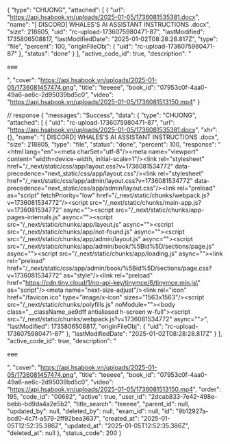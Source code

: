 {
    "type": "CHUONG",
    "attached": [
        {
            "url": "https://api.hsabook.vn/uploads/2025-01-05/1736081535381.docx",
            "name": "[ DISCORD] WHALES'S AI ASSISTANT INSTRUCTIONS .docx",
            "size": 218805,
            "uid": "rc-upload-1736075980471-87",
            "lastModified": 1735806508817,
            "lastModifiedDate": "2025-01-02T08:28:28.817Z",
            "type": "file",
            "percent": 100,
            "originFileObj": {
                "uid": "rc-upload-1736075980471-87"
            },
            "status": "done"
        }
    ],
    "active_code_id": true,
    "description": "<p>eee</p>",
    "cover": "https://api.hsabook.vn/uploads/2025-01-05/1736081457474.png",
    "title": "teeeee",
    "book_id": "07953c0f-4aa0-49a6-ae6c-2d95039bd5c0",
    "video": "https://api.hsabook.vn/uploads/2025-01-05/1736081513150.mp4"
}

// response
{
  "messages": "Success",
  "data": {
    "type": "CHUONG",
    "attached": [
      {
        "uid": "rc-upload-1736075980471-87",
        "url": "https://api.hsabook.vn/uploads/2025-01-05/1736081535381.docx",
        "xhr": {},
        "name": "[ DISCORD] WHALES'S AI ASSISTANT INSTRUCTIONS .docx",
        "size": 218805,
        "type": "file",
        "status": "done",
        "percent": 100,
        "response": "<!DOCTYPE html><html lang=\"en\"><head><meta charSet=\"utf-8\"/><meta name=\"viewport\" content=\"width=device-width, initial-scale=1\"/><link rel=\"stylesheet\" href=\"/_next/static/css/app/layout.css?v=1736081534772\" data-precedence=\"next_static/css/app/layout.css\"/><link rel=\"stylesheet\" href=\"/_next/static/css/app/admin/layout.css?v=1736081534772\" data-precedence=\"next_static/css/app/admin/layout.css\"/><link rel=\"preload\" as=\"script\" fetchPriority=\"low\" href=\"/_next/static/chunks/webpack.js?v=1736081534772\"/><script src=\"/_next/static/chunks/main-app.js?v=1736081534772\" async=\"\"></script><script src=\"/_next/static/chunks/app-pages-internals.js\" async=\"\"></script><script src=\"/_next/static/chunks/app/layout.js\" async=\"\"></script><script src=\"/_next/static/chunks/app/not-found.js\" async=\"\"></script><script src=\"/_next/static/chunks/app/admin/layout.js\" async=\"\"></script><script src=\"/_next/static/chunks/app/admin/book/%5Bid%5D/sections/page.js\" async=\"\"></script><script src=\"/_next/static/chunks/app/loading.js\" async=\"\"></script><link rel=\"preload\" href=\"/_next/static/css/app/admin/book/%5Bid%5D/sections/page.css?v=1736081534772\" as=\"style\"/><link rel=\"preload\" href=\"https://cdn.tiny.cloud/1/no-api-key/tinymce/6/tinymce.min.js\" as=\"script\"/><meta name=\"next-size-adjust\"/><link rel=\"icon\" href=\"/favicon.ico\" type=\"image/x-icon\" sizes=\"1563x1563\"/><script src=\"/_next/static/chunks/polyfills.js\" noModule=\"\"></script></head><body class=\"__className_ae9dff antialiased h-screen w-full\"><!--$--><!--/$--><script src=\"/_next/static/chunks/webpack.js?v=1736081534772\" async=\"\"></script><script>(self.__next_f=self.__next_f||[]).push([0])</script><script>self.__next_f.push([1,\"7:\\\"$Sreact.fragment\\\"\\n8:I[\\\"(app-pages-browser)/./node_modules/next/dist/client/components/client-segment.js\\\",[\\\"app-pages-internals\\\",\\\"static/chunks/app-pages-internals.js\\\"],\\\"ClientSegmentRoot\\\"]\\n9:I[\\\"(app-pages-browser)/./src/app/layout.tsx\\\",[\\\"app/layout\\\",\\\"static/chunks/app/layout.js\\\"],\\\"default\\\",1]\\na:I[\\\"(app-pages-browser)/./node_modules/next/dist/client/components/layout-router.js\\\",[\\\"app-pages-internals\\\",\\\"static/chunks/app-pages-internals.js\\\"],\\\"\\\"]\\nb:I[\\\"(app-pages-browser)/./node_modules/next/dist/client/components/render-from-template-context.js\\\",[\\\"app-pages-internals\\\",\\\"static/chunks/app-pages-internals.js\\\"],\\\"\\\"]\\ne:I[\\\"(app-pages-browser)/./node_modules/next/dist/client/link.js\\\",[\\\"app/not-found\\\",\\\"static/chunks/app/not-found.js\\\"],\\\"\\\"]\\n11:I[\\\"(app-pages-browser)/./src/components/Layout/MainLayout/index.js\\\",[\\\"app/admin/layout\\\",\\\"static/chunks/app/admin/layout.js\\\"],\\\"default\\\",1]\\n14:I[\\\"(app-pages-browser)/./node_modules/next/dist/client/components/client-page.js\\\",[\\\"app-pages-internals\\\",\\\"static/chunks/app-pages-internals.js\\\"],\\\"ClientPageRoot\\\"]\\n15:I[\\\"(app-pages-browser)/./src/app/admin/book/[id]/sections/page.js\\\",[\\\"app/admin/book/[id]/sections/page\\\",\\\"static/chunks/app/admin/book/%5Bid%5D/sections/page.js\\\"],\\\"default\\\",1]\\n16:I[\\\"(app-pages-browser)/./node_modules/next/dist/lib/metadata/metadata-boundary.js\\\",[\\\"app-pages-internals\\\",\\\"static/chunks/app-pages-internals.js\\\"],\\\"OutletBoundary\\\"]\\n1b:I[\\\"(app-pages-browser)/__barrel_optimize__?names=Spin!=!./node_modules/antd/es/index.js\\\",[\\\"app/loading\\\",\\\"static/chunks/app/loading.js\\\"],\\\"Spin\\\",1]\\n1e:I[\\\"(app-pages-browser)/./node_modules/@ant-design/icons/es/components/AntdIcon.js\\\",[\\\"app/loading\\\",\\\"static/chunks/app/loading.js\\\"],\\\"default\\\",1]\\n20:I[\\\"(app-pages-browser)/./node_modules/next/dist/client/components/error-boundary.js\\\",[\\\"app-pages-internals\\\",\\\"static/chunks/app-pages-internals.js\\\"],\\\"\\\"]\\n21:I[\\\"(app-pages-browser)/./node_modules/next/dist/lib/metadata/metadata-boundary.js\\\",[\\\"app-pages-internals\\\",\\\"static/chunks/app-pages-internals.js\\\"],\\\"MetadataBoundary\\\"]\\n22:I[\\\"(app-pages-browser)/./node_modul\"])</script><script>self.__next_f.push([1,\"es/next/dist/client/components/not-found-boundary.js\\\",[\\\"app-pages-internals\\\",\\\"static/chunks/app-pages-internals.js\\\"],\\\"NotFoundBoundary\\\"]\\n23:I[\\\"(app-pages-browser)/./node_modules/next/dist/lib/metadata/metadata-boundary.js\\\",[\\\"app-pages-internals\\\",\\\"static/chunks/app-pages-internals.js\\\"],\\\"ViewportBoundary\\\"]\\n3:HL[\\\"/_next/static/media/df0a9ae256c0569c-s.p.woff2\\\",\\\"font\\\",{\\\"crossOrigin\\\":\\\"\\\",\\\"type\\\":\\\"font/woff2\\\"}]\\n4:HL[\\\"/_next/static/css/app/layout.css?v=1736081534772\\\",\\\"style\\\"]\\n5:HL[\\\"/_next/static/css/app/admin/layout.css?v=1736081534772\\\",\\\"style\\\"]\\n6:HL[\\\"/_next/static/css/app/admin/book/%5Bid%5D/sections/page.css?v=1736081534772\\\",\\\"style\\\"]\\n2:{\\\"name\\\":\\\"Preloads\\\",\\\"env\\\":\\\"Server\\\",\\\"key\\\":null,\\\"owner\\\":null,\\\"props\\\":{\\\"preloadCallbacks\\\":[\\\"$E(()=\\u003e{ctx.componentMod.preloadFont(href,type,ctx.renderOpts.crossOrigin,ctx.nonce)})\\\",\\\"$E(()=\\u003e{ctx.componentMod.preloadStyle(fullHref,ctx.renderOpts.crossOrigin,ctx.nonce)})\\\",\\\"$E(()=\\u003e{ctx.componentMod.preloadStyle(fullHref,ctx.renderOpts.crossOrigin,ctx.nonce)})\\\",\\\"$E(()=\\u003e{ctx.componentMod.preloadStyle(fullHref,ctx.renderOpts.crossOrigin,ctx.nonce)})\\\"]}}\\n1:D\\\"$2\\\"\\n1:null\\nd:{\\\"name\\\":\\\"NotFound\\\",\\\"env\\\":\\\"Server\\\",\\\"key\\\":null,\\\"owner\\\":null,\\\"props\\\":{}}\\nc:D\\\"$d\\\"\\nc:[\\\"$\\\",\\\"div\\\",null,{\\\"style\\\":{\\\"textAlign\\\":\\\"center\\\",\\\"marginTop\\\":\\\"50px\\\"},\\\"children\\\":[[\\\"$\\\",\\\"h1\\\",null,{\\\"children\\\":\\\"404 - Không tìm thấy trang\\\"},\\\"$d\\\"],[\\\"$\\\",\\\"p\\\",null,{\\\"children\\\":\\\"Trang bạn đang tìm kiếm không tồn tại.\\\"},\\\"$d\\\"],[\\\"$\\\",\\\"$Le\\\",null,{\\\"href\\\":\\\"/\\\",\\\"children\\\":\\\"Quay về trang chính\\\"},\\\"$d\\\"]]},\\\"$d\\\"]\\n10:{\\\"name\\\":\\\"Layout\\\",\\\"env\\\":\\\"Server\\\",\\\"key\\\":null,\\\"owner\\\":null,\\\"props\\\":{\\\"children\\\":[\\\"$\\\",\\\"$La\\\",null,{\\\"parallelRouterKey\\\":\\\"children\\\",\\\"segmentPath\\\":[\\\"children\\\",\\\"admin\\\",\\\"children\\\"],\\\"error\\\":\\\"$undefined\\\",\\\"errorStyles\\\":\\\"$undefined\\\",\\\"errorScripts\\\":\\\"$undefined\\\",\\\"template\\\":[\\\"$\\\",\\\"$7\\\",null,{\\\"children\\\":[\\\"$\\\",\\\"$Lb\\\",null,{},null]},null],\\\"templateStyles\\\":\\\"$undefined\\\",\\\"templateScripts\\\":\\\"$undefined\\\",\\\"notFound\\\":\\\"$undefined\\\",\\\"notFoundStyles\\\":\\\"$undefined\\\"},null],\\\"params\\\":\\\"$@\\\"}}\\nf:D\\\"$10\\\"\\nf:[\\\"$\\\",\\\"$L11\\\",null,{\\\"children\\\":[\\\"$\\\",\\\"$La\\\",null,{\\\"parallelRouterKey\\\":\\\"children\\\",\\\"segmentPath\\\"\"])</script><script>self.__next_f.push([1,\":[\\\"children\\\",\\\"admin\\\",\\\"children\\\"],\\\"error\\\":\\\"$undefined\\\",\\\"errorStyles\\\":\\\"$undefined\\\",\\\"errorScripts\\\":\\\"$undefined\\\",\\\"template\\\":[\\\"$\\\",\\\"$Lb\\\",null,{},null],\\\"templateStyles\\\":\\\"$undefined\\\",\\\"templateScripts\\\":\\\"$undefined\\\",\\\"notFound\\\":\\\"$undefined\\\",\\\"notFoundStyles\\\":\\\"$undefined\\\"},null]},\\\"$10\\\"]\\n13:{\\\"name\\\":\\\"Layout\\\",\\\"env\\\":\\\"Server\\\",\\\"key\\\":null,\\\"owner\\\":null,\\\"props\\\":{\\\"children\\\":[\\\"$\\\",\\\"$La\\\",null,{\\\"parallelRouterKey\\\":\\\"children\\\",\\\"segmentPath\\\":[\\\"children\\\",\\\"admin\\\",\\\"children\\\",\\\"book\\\",\\\"children\\\"],\\\"error\\\":\\\"$undefined\\\",\\\"errorStyles\\\":\\\"$undefined\\\",\\\"errorScripts\\\":\\\"$undefined\\\",\\\"template\\\":[\\\"$\\\",\\\"$7\\\",null,{\\\"children\\\":[\\\"$\\\",\\\"$Lb\\\",null,{},null]},null],\\\"templateStyles\\\":\\\"$undefined\\\",\\\"templateScripts\\\":\\\"$undefined\\\",\\\"notFound\\\":\\\"$undefined\\\",\\\"notFoundStyles\\\":\\\"$undefined\\\"},null],\\\"params\\\":\\\"$@\\\"}}\\n12:D\\\"$13\\\"\\n12:[\\\"$\\\",\\\"div\\\",null,{\\\"style\\\":{\\\"height\\\":\\\"100%\\\",\\\"padding\\\":\\\"24px\\\",\\\"minHeight\\\":\\\"280px\\\",\\\"background\\\":\\\"#FFFFFF\\\",\\\"borderRadius\\\":\\\"20px\\\",\\\"boxShadow\\\":\\\"0 4px 8px rgba(0, 0, 0, 0.1)\\\"},\\\"children\\\":[\\\"$\\\",\\\"$La\\\",null,{\\\"parallelRouterKey\\\":\\\"children\\\",\\\"segmentPath\\\":[\\\"children\\\",\\\"admin\\\",\\\"children\\\",\\\"book\\\",\\\"children\\\"],\\\"error\\\":\\\"$undefined\\\",\\\"errorStyles\\\":\\\"$undefined\\\",\\\"errorScripts\\\":\\\"$undefined\\\",\\\"template\\\":[\\\"$\\\",\\\"$Lb\\\",null,{},null],\\\"templateStyles\\\":\\\"$undefined\\\",\\\"templateScripts\\\":\\\"$undefined\\\",\\\"notFound\\\":\\\"$undefined\\\",\\\"notFoundStyles\\\":\\\"$undefined\\\"},null]},\\\"$13\\\"]\\n18:{\\\"name\\\":\\\"__next_outlet_boundary__\\\",\\\"env\\\":\\\"Server\\\",\\\"key\\\":null,\\\"owner\\\":null,\\\"props\\\":{\\\"ready\\\":\\\"$E(async function getMetadataAndViewportReady() {\\\\n        await viewport();\\\\n        await metadata();\\\\n        return undefined;\\\\n    })\\\"}}\\n17:D\\\"$18\\\"\\n1a:{\\\"name\\\":\\\"Loading\\\",\\\"env\\\":\\\"Server\\\",\\\"key\\\":\\\"l\\\",\\\"owner\\\":null,\\\"props\\\":{}}\\n19:D\\\"$1a\\\"\\n1d:{\\\"name\\\":\\\"LoadingOutlined\\\",\\\"env\\\":\\\"Server\\\",\\\"key\\\":null,\\\"owner\\\":\\\"$1a\\\",\\\"props\\\":{\\\"style\\\":{\\\"fontSize\\\":28,\\\"color\\\":\\\"#FF7043\\\"},\\\"spin\\\":true}}\\n1c:D\\\"$1d\\\"\\n1c:[\\\"$\\\",\\\"$L1e\\\",null,{\\\"style\\\":{\\\"fontSize\\\":28,\\\"color\\\":\\\"#FF7043\\\"},\\\"spin\\\":true,\\\"ref\\\":\\\"$undefined\\\",\\\"icon\\\":{\\\"icon\\\":{\\\"tag\\\":\\\"svg\\\",\\\"attrs\\\":{\\\"viewBox\\\":\\\"0 0 1024 1024\\\",\\\"focusable\\\":\\\"false\\\"},\\\"children\\\":[{\\\"tag\\\":\\\"path\\\",\\\"attrs\\\":{\\\"d\\\":\\\"M988 548c-19.9 0-36-16.1-36-36 0-59.4-11.6-117-34.6-171.3a440.\"])</script><script>self.__next_f.push([1,\"45 440.45 0 00-94.3-139.9 437.71 437.71 0 00-139.9-94.3C629 83.6 571.4 72 512 72c-19.9 0-36-16.1-36-36s16.1-36 36-36c69.1 0 136.2 13.5 199.3 40.3C772.3 66 827 103 874 150c47 47 83.9 101.8 109.7 162.7 26.7 63.1 40.2 130.2 40.2 199.3.1 19.9-16 36-35.9 36z\\\"}}]},\\\"name\\\":\\\"loading\\\",\\\"theme\\\":\\\"outlined\\\"}},\\\"$1d\\\"]\\n19:[\\\"$\\\",\\\"div\\\",\\\"l\\\",{\\\"className\\\":\\\"fixed inset-0 bg-gray-200 bg-opacity-50 z-50 flex items-center justify-center\\\",\\\"children\\\":[\\\"$\\\",\\\"$L1b\\\",null,{\\\"indicator\\\":\\\"$1c\\\"},\\\"$1a\\\"]},\\\"$1a\\\"]\\n\"])</script><script>self.__next_f.push([1,\"24:{\\\"name\\\":\\\"NonIndex\\\",\\\"env\\\":\\\"Server\\\",\\\"key\\\":null,\\\"owner\\\":null,\\\"props\\\":{\\\"ctx\\\":{\\\"componentMod\\\":{\\\"GlobalError\\\":\\\"$20\\\",\\\"__next_app__\\\":{\\\"require\\\":\\\"$E(function __webpack_require__(moduleId) {\\\\n/******/ \\\\t\\\\t// Check if module is in cache\\\\n/******/ \\\\t\\\\tvar cachedModule = __webpack_module_cache__[moduleId];\\\\n/******/ \\\\t\\\\tif (cachedModule !== undefined) {\\\\n/******/ \\\\t\\\\t\\\\treturn cachedModule.exports;\\\\n/******/ \\\\t\\\\t}\\\\n/******/ \\\\t\\\\t// Create a new module (and put it into the cache)\\\\n/******/ \\\\t\\\\tvar module = __webpack_module_cache__[moduleId] = {\\\\n/******/ \\\\t\\\\t\\\\tid: moduleId,\\\\n/******/ \\\\t\\\\t\\\\tloaded: false,\\\\n/******/ \\\\t\\\\t\\\\texports: {}\\\\n/******/ \\\\t\\\\t};\\\\n/******/ \\\\t\\\\n/******/ \\\\t\\\\t// Execute the module function\\\\n/******/ \\\\t\\\\tvar threw = true;\\\\n/******/ \\\\t\\\\ttry {\\\\n/******/ \\\\t\\\\t\\\\t__webpack_modules__[moduleId].call(module.exports, module, module.exports, __webpack_require__);\\\\n/******/ \\\\t\\\\t\\\\tthrew = false;\\\\n/******/ \\\\t\\\\t} finally {\\\\n/******/ \\\\t\\\\t\\\\tif(threw) delete __webpack_module_cache__[moduleId];\\\\n/******/ \\\\t\\\\t}\\\\n/******/ \\\\t\\\\n/******/ \\\\t\\\\t// Flag the module as loaded\\\\n/******/ \\\\t\\\\tmodule.loaded = true;\\\\n/******/ \\\\t\\\\n/******/ \\\\t\\\\t// Return the exports of the module\\\\n/******/ \\\\t\\\\treturn module.exports;\\\\n/******/ \\\\t})\\\",\\\"loadChunk\\\":\\\"$E(() =\\u003e Promise.resolve())\\\"},\\\"pages\\\":[\\\"/Users/levanmong/Desktop/hsa-education/fontend/src/app/admin/book/[id]/sections/page.js\\\"],\\\"routeModule\\\":{\\\"userland\\\":{\\\"loaderTree\\\":[\\\"\\\",{\\\"children\\\":\\\"$Y\\\"},\\\"$Y\\\"]},\\\"definition\\\":\\\"$Y\\\"},\\\"tree\\\":\\\"$Y\\\",\\\"ClientPageRoot\\\":\\\"$14\\\",\\\"ClientSegmentRoot\\\":\\\"$8\\\",\\\"LayoutRouter\\\":\\\"$a\\\",\\\"MetadataBoundary\\\":\\\"$21\\\",\\\"NotFoundBoundary\\\":\\\"$22\\\",\\\"OutletBoundary\\\":\\\"$16\\\",\\\"Postpone\\\":\\\"$E(function Postpone({ reason, route }) {\\\\n    const prerenderStore = _workunitasyncstorageexternal.workUnitAsyncStorage.getStore();\\\\n    const dynamicTracking = prerenderStore \\u0026\\u0026 prerenderStore.type === 'prerender-ppr' ? prerenderStore.dynamicTracking : null;\\\\n    postponeWithTracking(route, reason, dynamicTracking);\\\\n})\\\",\\\"RenderFromTemplateContext\\\":\\\"$b\\\",\\\"ViewportBoundary\\\":\\\"$23\\\",\\\"actionAsyncStorage\\\":\\\"$Y\\\",\\\"createMetadataComponents\\\":\\\"$E(function createMetadataComponents({ tree, searchParams, metadataContext, getDynamicParamFromSegment, appUsingSizeAdjustment, errorType, createServerParamsForMetadata, workStore, MetadataBoundary, ViewportBoundary }) {\\\\n    function MetadataRoot() {\\\\n        return /*#__PURE__*/ (0, _jsxruntime.jsxs)(_jsxruntime.Fragment, {\\\\n            children: [\\\\n                /*#__PURE__*/ (0, _jsxruntime.jsx)(MetadataBoundary, {\\\\n                    children: /*#__PURE__*/ (0, _jsxruntime.jsx)(Metadata, {})\\\\n                }),\\\\n                /*#__PURE__*/ (0, _jsxruntime.jsx)(ViewportBoundary, {\\\\n                    children: /*#__PURE__*/ (0, _jsxruntime.jsx)(Viewport, {})\\\\n                }),\\\\n                appUsingSizeAdjustment ? /*#__PURE__*/ (0, _jsxruntime.jsx)(\\\\\\\"meta\\\\\\\", {\\\\n                    name: \\\\\\\"next-size-adjust\\\\\\\"\\\\n                }) : null\\\\n            ]\\\\n        });\\\\n    }\\\\n    async function viewport() {\\\\n        return getResolvedViewport(tree, searchParams, getDynamicParamFromSegment, createServerParamsForMetadata, workStore, errorType);\\\\n    }\\\\n    async function Viewport() {\\\\n        try {\\\\n            return await viewport();\\\\n        } catch (error) {\\\\n            if (!errorType \\u0026\\u0026 (0, _notfound.isNotFoundError)(error)) {\\\\n                try {\\\\n                    return await getNotFoundViewport(tree, searchParams, getDynamicParamFromSegment, createServerParamsForMetadata, workStore);\\\\n                } catch  {}\\\\n            }\\\\n            // We don't actually want to error in this component. We will\\\\n            // also error in the MetadataOutlet which causes the error to\\\\n            // bubble from the right position in the page to be caught by the\\\\n            // appropriate boundaries\\\\n            return null;\\\\n        }\\\\n    }\\\\n    Viewport.displayName = _metadataconstants.VIEWPORT_BOUNDARY_NAME;\\\\n    async function metadata() {\\\\n        return getResolvedMetadata(tree, searchParams, getDynamicParamFromSegment, metadataContext, createServerParamsForMetadata, workStore, errorType);\\\\n    }\\\\n    async function Metadata() {\\\\n        try {\\\\n            return await metadata();\\\\n        } catch (error) {\\\\n            if (!errorType \\u0026\\u0026 (0, _notfound.isNotFoundError)(error)) {\\\\n                try {\\\\n                    return await getNotFoundMetadata(tree, searchParams, getDynamicParamFromSegment, metadataContext, createServerParamsForMetadata, workStore);\\\\n                } catch  {}\\\\n            }\\\\n            // We don't actually want to error in this component. We will\\\\n            // also error in the MetadataOutlet which causes the error to\\\\n            // bubble from the right position in the page to be caught by the\\\\n            // appropriate boundaries\\\\n            return null;\\\\n        }\\\\n    }\\\\n    Metadata.displayName = _metadataconstants.METADATA_BOUNDARY_NAME;\\\\n    async function getMetadataAndViewportReady() {\\\\n        await viewport();\\\\n        await metadata();\\\\n        return undefined;\\\\n    }\\\\n    return [\\\\n        MetadataRoot,\\\\n        getMetadataAndViewportReady\\\\n    ];\\\\n})\\\",\\\"createPrerenderParamsForClientSegment\\\":\\\"$E(function createPrerenderParamsForClientSegment(underlyingParams, workStore) {\\\\n    const prerenderStore = _workunitasyncstorageexternal.workUnitAsyncStorage.getStore();\\\\n    if (prerenderStore \\u0026\\u0026 prerenderStore.type === 'prerender') {\\\\n        const fallbackParams = workStore.fallbackRouteParams;\\\\n        if (fallbackParams) {\\\\n            for(let key in underlyingParams){\\\\n                if (fallbackParams.has(key)) {\\\\n                    // This params object has one of more fallback params so we need to consider\\\\n                    // the awaiting of this params object \\\\\\\"dynamic\\\\\\\". Since we are in dynamicIO mode\\\\n                    // we encode this as a promise that never resolves\\\\n                    return (0, _dynamicrenderingutils.makeHangingPromise)(prerenderStore.renderSignal, '`params`');\\\\n                }\\\\n            }\\\\n        }\\\\n    }\\\\n    // We're prerendering in a mode that does not abort. We resolve the promise without\\\\n    // any tracking because we're just transporting a value from server to client where the tracking\\\\n    // will be applied.\\\\n    return Promise.resolve(underlyingParams);\\\\n})\\\",\\\"createPrerenderSearchParamsForClientPage\\\":\\\"$E(function createPrerenderSearchParamsForClientPage(workStore) {\\\\n    if (workStore.forceStatic) {\\\\n        // When using forceStatic we override all other logic and always just return an empty\\\\n        // dictionary object.\\\\n        return Promise.resolve({});\\\\n    }\\\\n    const prerenderStore = _workunitasyncstorageexternal.workUnitAsyncStorage.getStore();\\\\n    if (prerenderStore \\u0026\\u0026 prerenderStore.type === 'prerender') {\\\\n        // dynamicIO Prerender\\\\n        // We're prerendering in a mode that aborts (dynamicIO) and should stall\\\\n        // the promise to ensure the RSC side is considered dynamic\\\\n        return (0, _dynamicrenderingutils.makeHangingPromise)(prerenderStore.renderSignal, '`searchParams`');\\\\n    }\\\\n    // We're prerendering in a mode that does not aborts. We resolve the promise without\\\\n    // any tracking because we're just transporting a value from server to client where the tracking\\\\n    // will be applied.\\\\n    return Promise.resolve({});\\\\n})\\\",\\\"createServerParamsForMetadata\\\":\\\"$E(function createServerParamsForServerSegment(underlyingParams, workStore) {\\\\n    const workUnitStore = _workunitasyncstorageexternal.workUnitAsyncStorage.getStore();\\\\n    if (workUnitStore) {\\\\n        switch(workUnitStore.type){\\\\n            case 'prerender':\\\\n            case 'prerender-ppr':\\\\n            case 'prerender-legacy':\\\\n                return createPrerenderParams(underlyingParams, workStore, workUnitStore);\\\\n            default:\\\\n        }\\\\n    }\\\\n    return createRenderParams(underlyingParams, workStore);\\\\n})\\\",\\\"createServerParamsForServerSegment\\\":\\\"$E(function createServerParamsForServerSegment(underlyingParams, workStore) {\\\\n    const workUnitStore = _workunitasyncstorageexternal.workUnitAsyncStorage.getStore();\\\\n    if (workUnitStore) {\\\\n        switch(workUnitStore.type){\\\\n            case 'prerender':\\\\n            case 'prerender-ppr':\\\\n            case 'prerender-legacy':\\\\n                return createPrerenderParams(underlyingParams, workStore, workUnitStore);\\\\n            default:\\\\n        }\\\\n    }\\\\n    return createRenderParams(underlyingParams, workStore);\\\\n})\\\",\\\"createServerSearchParamsForMetadata\\\":\\\"$E(function createServerSearchParamsForServerPage(underlyingSearchParams, workStore) {\\\\n    const workUnitStore = _workunitasyncstorageexternal.workUnitAsyncStorage.getStore();\\\\n    if (workUnitStore) {\\\\n        switch(workUnitStore.type){\\\\n            case 'prerender':\\\\n            case 'prerender-ppr':\\\\n            case 'prerender-legacy':\\\\n                return createPrerenderSearchParams(workStore, workUnitStore);\\\\n            default:\\\\n        }\\\\n    }\\\\n    return createRenderSearchParams(underlyingSearchParams, workStore);\\\\n})\\\",\\\"createServerSearchParamsForServerPage\\\":\\\"$E(function createServerSearchParamsForServerPage(underlyingSearchParams, workStore) {\\\\n    const workUnitStore = _workunitasyncstorageexternal.workUnitAsyncStorage.getStore();\\\\n    if (workUnitStore) {\\\\n        switch(workUnitStore.type){\\\\n            case 'prerender':\\\\n            case 'prerender-ppr':\\\\n            case 'prerender-legacy':\\\\n                return createPrerenderSearchParams(workStore, workUnitStore);\\\\n            default:\\\\n        }\\\\n    }\\\\n    return createRenderSearchParams(underlyingSearchParams, workStore);\\\\n})\\\",\\\"createTemporaryReferenceSet\\\":\\\"$E(function(){return new WeakMap})\\\",\\\"decodeAction\\\":\\\"$E(function(body,serverManifest){var formData=new FormData,action=null;return body.forEach(function(value1,key){key.startsWith(\\\\\\\"$ACTION_\\\\\\\")?key.startsWith(\\\\\\\"$ACTION_REF_\\\\\\\")?(value1=decodeBoundActionMetaData(body,serverManifest,value1=\\\\\\\"$ACTION_\\\\\\\"+key.slice(12)+\\\\\\\":\\\\\\\"),action=loadServerReference(serverManifest,value1.id,value1.bound)):key.startsWith(\\\\\\\"$ACTION_ID_\\\\\\\")\\u0026\\u0026(action=loadServerReference(serverManifest,value1=key.slice(11),null)):formData.append(key,value1)}),null===action?null:action.then(function(fn){return fn.bind(null,formData)})})\\\",\\\"decodeFormState\\\":\\\"$E(function(actionResult,body,serverManifest){var keyPath=body.get(\\\\\\\"$ACTION_KEY\\\\\\\");if(\\\\\\\"string\\\\\\\"!=typeof keyPath)return Promise.resolve(null);var metaData=null;if(body.forEach(function(value1,key){key.startsWith(\\\\\\\"$ACTION_REF_\\\\\\\")\\u0026\\u0026(metaData=decodeBoundActionMetaData(body,serverManifest,\\\\\\\"$ACTION_\\\\\\\"+key.slice(12)+\\\\\\\":\\\\\\\"))}),null===metaData)return Promise.resolve(null);var referenceId=metaData.id;return Promise.resolve(metaData.bound).then(function(bound){return null===bound?null:[actionResult,keyPath,referenceId,bound.length-1]})})\\\",\\\"decodeReply\\\":\\\"$E(function(body,webpackMap,options){if(\\\\\\\"string\\\\\\\"==typeof body){var form=new FormData;form.append(\\\\\\\"0\\\\\\\",body),body=form}return webpackMap=getChunk(body=createResponse(webpackMap,\\\\\\\"\\\\\\\",options?options.temporaryReferences:void 0,body),0),close(body),webpackMap})\\\",\\\"patchFetch\\\":\\\"$E(function patchFetch() {\\\\n    return (0, _patchfetch.patchFetch)({\\\\n        workAsyncStorage: _workasyncstorageexternal.workAsyncStorage,\\\\n        workUnitAsyncStorage: _workunitasyncstorageexternal.workUnitAsyncStorage\\\\n    });\\\\n})\\\",\\\"preconnect\\\":\\\"$E(function preconnect(href, crossOrigin, nonce) {\\\\n    const opts = {};\\\\n    if (typeof crossOrigin === 'string') {\\\\n        opts.crossOrigin = crossOrigin;\\\\n    }\\\\n    if (typeof nonce === 'string') {\\\\n        opts.nonce = nonce;\\\\n    }\\\\n    _reactdom.default.preconnect(href, opts);\\\\n})\\\",\\\"preloadFont\\\":\\\"$E(function preloadFont(href, type, crossOrigin, nonce) {\\\\n    const opts = {\\\\n        as: 'font',\\\\n        type\\\\n    };\\\\n    if (typeof crossOrigin === 'string') {\\\\n        opts.crossOrigin = crossOrigin;\\\\n    }\\\\n    if (typeof nonce === 'string') {\\\\n        opts.nonce = nonce;\\\\n    }\\\\n    _reactdom.default.preload(href, opts);\\\\n})\\\",\\\"preloadStyle\\\":\\\"$E(function preloadStyle(href, crossOrigin, nonce) {\\\\n    const opts = {\\\\n        as: 'style'\\\\n    };\\\\n    if (typeof crossOrigin === 'string') {\\\\n        opts.crossOrigin = crossOrigin;\\\\n    }\\\\n    if (typeof nonce === 'string') {\\\\n        opts.nonce = nonce;\\\\n    }\\\\n    _reactdom.default.preload(href, opts);\\\\n})\\\",\\\"prerender\\\":\\\"$undefined\\\",\\\"renderToReadableStream\\\":\\\"$E(function(model,webpackMap,options){var request=new RequestInstance(20,model,webpackMap,options?options.onError:void 0,options?options.identifierPrefix:void 0,options?options.onPostpone:void 0,options?options.temporaryReferences:void 0,options?options.environmentName:void 0,options?options.filterStackFrame:void 0,noop,noop);if(options\\u0026\\u0026options.signal){var signal=options.signal;if(signal.aborted)abort(request,signal.reason);else{var listener=function(){abort(request,signal.reason),signal.removeEventListener(\\\\\\\"abort\\\\\\\",listener)};signal.addEventListener(\\\\\\\"abort\\\\\\\",listener)}}return new ReadableStream({type:\\\\\\\"bytes\\\\\\\",start:function(){request.flushScheduled=null!==request.destination,supportsRequestStorage?scheduleMicrotask(function(){requestStorage.run(request,performWork,request)}):scheduleMicrotask(function(){return performWork(request)}),setTimeoutOrImmediate(function(){request.status===OPENING\\u0026\\u0026(request.status=11)},0)},pull:function(controller){if(request.status===CLOSING)request.status=CLOSED,closeWithError(controller,request.fatalError);else if(request.status!==CLOSED\\u0026\\u0026null===request.destination){request.destination=controller;try{flushCompletedChunks(request,controller)}catch(error){logRecoverableError(request,error,null),fatalError(request,error)}}},cancel:function(reason){request.destination=null,abort(request,reason)}},{highWaterMark:0})})\\\",\\\"serverHooks\\\":\\\"$Y\\\",\\\"taintObjectReference\\\":\\\"$E(function notImplemented() {\\\\n    throw new Error('Taint can only be used with the taint flag.');\\\\n})\\\",\\\"workAsyncStorage\\\":\\\"$Y\\\",\\\"workUnitAsyncStorage\\\":\\\"$Y\\\"},\\\"renderOpts\\\":\\\"$Y\\\",\\\"requestStore\\\":\\\"$Y\\\",\\\"workStore\\\":\\\"$Y\\\",\\\"parsedRequestHeaders\\\":\\\"$Y\\\",\\\"getDynamicParamFromSegment\\\":\\\"$E(function(segment){let segmentParam=getSegmentParam(segment);if(!segmentParam)return null;let key=segmentParam.param,value1=params[key];if(fallbackRouteParams\\u0026\\u0026fallbackRouteParams.has(segmentParam.param)?value1=fallbackRouteParams.get(segmentParam.param):Array.isArray(value1)?value1=value1.map(i=\\u003eencodeURIComponent(i)):\\\\\\\"string\\\\\\\"==typeof value1\\u0026\\u0026(value1=encodeURIComponent(value1)),!value1){let isCatchall=\\\\\\\"catchall\\\\\\\"===segmentParam.type,isOptionalCatchall=\\\\\\\"optional-catchall\\\\\\\"===segmentParam.type;if(isCatchall||isOptionalCatchall){let dynamicParamType=dynamicParamTypes[segmentParam.type];return isOptionalCatchall?{param:key,value:null,type:dynamicParamType,treeSegment:[key,\\\\\\\"\\\\\\\",dynamicParamType]}:{param:key,value:value1=pagePath.split(\\\\\\\"/\\\\\\\").slice(1).flatMap(pathSegment=\\u003e{let param=function(param){let match=param.match(PARAMETER_PATTERN);return match?parseMatchedParameter(match[1]):parseMatchedParameter(param)}(pathSegment);return params[param.key]??param.key}),type:dynamicParamType,treeSegment:[key,value1.join(\\\\\\\"/\\\\\\\"),dynamicParamType]}}}let type=function(type){let short=dynamicParamTypes[type];if(!short)throw Error(\\\\\\\"Unknown dynamic param type\\\\\\\");return short}(segmentParam.type);return{param:key,value:value1,treeSegment:[key,Array.isArray(value1)?value1.join(\\\\\\\"/\\\\\\\"):value1,type],type:type}})\\\",\\\"query\\\":\\\"$0:f:0:1:2:children:2:children:2:children:2:children:2:children:1:props:children:0:props:searchParams\\\",\\\"isPrefetch\\\":false,\\\"isAction\\\":true,\\\"requestTimestamp\\\":1736081534772,\\\"appUsingSizeAdjustment\\\":true,\\\"flightRouterState\\\":\\\"$undefined\\\",\\\"requestId\\\":\\\"kM-7GM2EjQ0OyKDqyJBKW\\\",\\\"pagePath\\\":\\\"/admin/book/[id]/sections\\\",\\\"clientReferenceManifest\\\":\\\"$Y\\\",\\\"assetPrefix\\\":\\\"\\\",\\\"isNotFoundPath\\\":false,\\\"nonce\\\":\\\"$undefined\\\",\\\"res\\\":\\\"$Y\\\"}}}\\n\"])</script><script>self.__next_f.push([1,\"1f:D\\\"$24\\\"\\n1f:null\\n26:{\\\"name\\\":\\\"MetadataRoot\\\",\\\"env\\\":\\\"Server\\\",\\\"key\\\":\\\"kM-7GM2EjQ0OyKDqyJBKW\\\",\\\"owner\\\":null,\\\"props\\\":{}}\\n25:D\\\"$26\\\"\\n28:{\\\"name\\\":\\\"__next_metadata_boundary__\\\",\\\"env\\\":\\\"Server\\\",\\\"key\\\":null,\\\"owner\\\":\\\"$26\\\",\\\"props\\\":{}}\\n27:D\\\"$28\\\"\\n2a:{\\\"name\\\":\\\"__next_viewport_boundary__\\\",\\\"env\\\":\\\"Server\\\",\\\"key\\\":null,\\\"owner\\\":\\\"$26\\\",\\\"props\\\":{}}\\n29:D\\\"$2a\\\"\\n25:[\\\"$\\\",\\\"$7\\\",\\\"kM-7GM2EjQ0OyKDqyJBKW\\\",{\\\"children\\\":[[\\\"$\\\",\\\"$L21\\\",null,{\\\"children\\\":\\\"$L27\\\"},\\\"$26\\\"],[\\\"$\\\",\\\"$L23\\\",null,{\\\"children\\\":\\\"$L29\\\"},\\\"$26\\\"],[\\\"$\\\",\\\"meta\\\",null,{\\\"name\\\":\\\"next-size-adjust\\\"},\\\"$26\\\"]]},null]\\n2b:[]\\n\"])</script><script>self.__next_f.push([1,\"0:{\\\"P\\\":\\\"$1\\\",\\\"b\\\":\\\"development\\\",\\\"p\\\":\\\"\\\",\\\"c\\\":[\\\"\\\",\\\"admin\\\",\\\"book\\\",\\\"07953c0f-4aa0-49a6-ae6c-2d95039bd5c0\\\",\\\"sections?action=add\\u0026type=CHUONG\\\"],\\\"i\\\":false,\\\"f\\\":[[[\\\"\\\",{\\\"children\\\":[\\\"admin\\\",{\\\"children\\\":[\\\"book\\\",{\\\"children\\\":[[\\\"id\\\",\\\"07953c0f-4aa0-49a6-ae6c-2d95039bd5c0\\\",\\\"d\\\"],{\\\"children\\\":[\\\"sections\\\",{\\\"children\\\":[\\\"__PAGE__?{\\\\\\\"action\\\\\\\":\\\\\\\"add\\\\\\\",\\\\\\\"type\\\\\\\":\\\\\\\"CHUONG\\\\\\\"}\\\",{}]}]}]}]}]},\\\"$undefined\\\",\\\"$undefined\\\",true],[\\\"\\\",[\\\"$\\\",\\\"$7\\\",\\\"c\\\",{\\\"children\\\":[[[\\\"$\\\",\\\"link\\\",\\\"0\\\",{\\\"rel\\\":\\\"stylesheet\\\",\\\"href\\\":\\\"/_next/static/css/app/layout.css?v=1736081534772\\\",\\\"precedence\\\":\\\"next_static/css/app/layout.css\\\",\\\"crossOrigin\\\":\\\"$undefined\\\",\\\"nonce\\\":\\\"$undefined\\\"},null]],[\\\"$\\\",\\\"$L8\\\",null,{\\\"Component\\\":\\\"$9\\\",\\\"slots\\\":{\\\"children\\\":[\\\"$\\\",\\\"$La\\\",null,{\\\"parallelRouterKey\\\":\\\"children\\\",\\\"segmentPath\\\":[\\\"children\\\"],\\\"error\\\":\\\"$undefined\\\",\\\"errorStyles\\\":\\\"$undefined\\\",\\\"errorScripts\\\":\\\"$undefined\\\",\\\"template\\\":[\\\"$\\\",\\\"$Lb\\\",null,{},null],\\\"templateStyles\\\":\\\"$undefined\\\",\\\"templateScripts\\\":\\\"$undefined\\\",\\\"notFound\\\":\\\"$c\\\",\\\"notFoundStyles\\\":[]},null]},\\\"params\\\":{}},null]]},null],{\\\"children\\\":[\\\"admin\\\",[\\\"$\\\",\\\"$7\\\",\\\"c\\\",{\\\"children\\\":[[[\\\"$\\\",\\\"link\\\",\\\"0\\\",{\\\"rel\\\":\\\"stylesheet\\\",\\\"href\\\":\\\"/_next/static/css/app/admin/layout.css?v=1736081534772\\\",\\\"precedence\\\":\\\"next_static/css/app/admin/layout.css\\\",\\\"crossOrigin\\\":\\\"$undefined\\\",\\\"nonce\\\":\\\"$undefined\\\"},null]],\\\"$f\\\"]},null],{\\\"children\\\":[\\\"book\\\",[\\\"$\\\",\\\"$7\\\",\\\"c\\\",{\\\"children\\\":[null,\\\"$12\\\"]},null],{\\\"children\\\":[[\\\"id\\\",\\\"07953c0f-4aa0-49a6-ae6c-2d95039bd5c0\\\",\\\"d\\\"],[\\\"$\\\",\\\"$7\\\",\\\"c\\\",{\\\"children\\\":[null,[\\\"$\\\",\\\"$La\\\",null,{\\\"parallelRouterKey\\\":\\\"children\\\",\\\"segmentPath\\\":[\\\"children\\\",\\\"admin\\\",\\\"children\\\",\\\"book\\\",\\\"children\\\",\\\"$0:f:0:1:2:children:2:children:2:children:0\\\",\\\"children\\\"],\\\"error\\\":\\\"$undefined\\\",\\\"errorStyles\\\":\\\"$undefined\\\",\\\"errorScripts\\\":\\\"$undefined\\\",\\\"template\\\":[\\\"$\\\",\\\"$Lb\\\",null,{},null],\\\"templateStyles\\\":\\\"$undefined\\\",\\\"templateScripts\\\":\\\"$undefined\\\",\\\"notFound\\\":\\\"$undefined\\\",\\\"notFoundStyles\\\":\\\"$undefined\\\"},null]]},null],{\\\"children\\\":[\\\"sections\\\",[\\\"$\\\",\\\"$7\\\",\\\"c\\\",{\\\"children\\\":[null,[\\\"$\\\",\\\"$La\\\",null,{\\\"parallelRouterKey\\\":\\\"children\\\",\\\"segmentPath\\\":[\\\"children\\\",\\\"admin\\\",\\\"children\\\",\\\"book\\\",\\\"children\\\",\\\"$0:f:0:1:2:children:2:children:2:children:0\\\",\\\"children\\\",\\\"sections\\\",\\\"children\\\"],\\\"error\\\":\\\"$undefined\\\",\\\"errorStyles\\\":\\\"$undefined\\\",\\\"errorScripts\\\":\\\"$undefined\\\",\\\"template\\\":[\\\"$\\\",\\\"$Lb\\\",null,{},null],\\\"templateStyles\\\":\\\"$undefined\\\",\\\"templateScripts\\\":\\\"$undefined\\\",\\\"notFound\\\":\\\"$undefined\\\",\\\"notFoundStyles\\\":\\\"$undefined\\\"},null]]},null],{\\\"children\\\":[\\\"__PAGE__\\\",[\\\"$\\\",\\\"$7\\\",\\\"c\\\",{\\\"children\\\":[[\\\"$\\\",\\\"$L14\\\",null,{\\\"Component\\\":\\\"$15\\\",\\\"searchParams\\\":{\\\"action\\\":\\\"add\\\",\\\"type\\\":\\\"CHUONG\\\"},\\\"params\\\":{\\\"id\\\":\\\"07953c0f-4aa0-49a6-ae6c-2d95039bd5c0\\\"}},null],[[\\\"$\\\",\\\"link\\\",\\\"0\\\",{\\\"rel\\\":\\\"stylesheet\\\",\\\"href\\\":\\\"/_next/static/css/app/admin/book/%5Bid%5D/sections/page.css?v=1736081534772\\\",\\\"precedence\\\":\\\"next_static/css/app/admin/book/[id]/sections/page.css\\\",\\\"crossOrigin\\\":\\\"$undefined\\\",\\\"nonce\\\":\\\"$undefined\\\"},null]],[\\\"$\\\",\\\"$L16\\\",null,{\\\"children\\\":\\\"$L17\\\"},null]]},null],{},null]},null]},null]},null]},null]},[\\\"$19\\\",[],[]]],[\\\"$\\\",\\\"$7\\\",\\\"h\\\",{\\\"children\\\":[\\\"$1f\\\",\\\"$25\\\"]},null]]],\\\"m\\\":\\\"$W2b\\\",\\\"G\\\":\\\"$20\\\",\\\"s\\\":false,\\\"S\\\":false}\\n\"])</script><script>self.__next_f.push([1,\"29:[[\\\"$\\\",\\\"meta\\\",\\\"0\\\",{\\\"name\\\":\\\"viewport\\\",\\\"content\\\":\\\"width=device-width, initial-scale=1\\\"},\\\"$18\\\"]]\\n27:[[\\\"$\\\",\\\"meta\\\",\\\"0\\\",{\\\"charSet\\\":\\\"utf-8\\\"},\\\"$28\\\"],[\\\"$\\\",\\\"link\\\",\\\"1\\\",{\\\"rel\\\":\\\"icon\\\",\\\"href\\\":\\\"/favicon.ico\\\",\\\"type\\\":\\\"image/x-icon\\\",\\\"sizes\\\":\\\"1563x1563\\\"},\\\"$28\\\"]]\\n17:null\\n\"])</script></body></html>",
        "lastModified": 1735806508817,
        "originFileObj": {
          "uid": "rc-upload-1736075980471-87"
        },
        "lastModifiedDate": "2025-01-02T08:28:28.817Z"
      }
    ],
    "active_code_id": true,
    "description": "<p>eee</p>",
    "cover": "https://api.hsabook.vn/uploads/2025-01-05/1736081457474.png",
    "title": "teeeee",
    "book_id": "07953c0f-4aa0-49a6-ae6c-2d95039bd5c0",
    "video": "https://api.hsabook.vn/uploads/2025-01-05/1736081513150.mp4",
    "order": 195,
    "code_id": "00682",
    "active": true,
    "user_id": "2dcab833-7e42-498e-bebb-bd9da4a2e5b2",
    "title_search": "teeeee",
    "parent_id": null,
    "updated_by": null,
    "deleted_by": null,
    "exam_id": null,
    "id": "9b12927a-bcd0-4c7f-a579-2ff92bea3637",
    "created_at": "2025-01-05T12:52:35.386Z",
    "updated_at": "2025-01-05T12:52:35.386Z",
    "deleted_at": null
  },
  "status_code": 200
}
